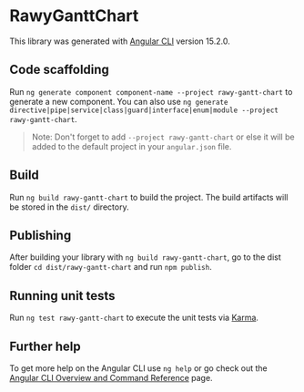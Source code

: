 # RawyGanttChart

This library was generated with [Angular CLI](https://github.com/angular/angular-cli) version 15.2.0.

## Code scaffolding

Run `ng generate component component-name --project rawy-gantt-chart` to generate a new component. You can also use `ng generate directive|pipe|service|class|guard|interface|enum|module --project rawy-gantt-chart`.
> Note: Don't forget to add `--project rawy-gantt-chart` or else it will be added to the default project in your `angular.json` file. 

## Build

Run `ng build rawy-gantt-chart` to build the project. The build artifacts will be stored in the `dist/` directory.

## Publishing

After building your library with `ng build rawy-gantt-chart`, go to the dist folder `cd dist/rawy-gantt-chart` and run `npm publish`.

## Running unit tests

Run `ng test rawy-gantt-chart` to execute the unit tests via [Karma](https://karma-runner.github.io).

## Further help

To get more help on the Angular CLI use `ng help` or go check out the [Angular CLI Overview and Command Reference](https://angular.io/cli) page.
